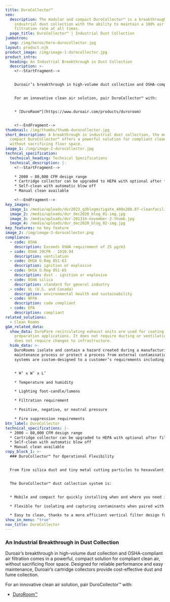 ```yaml
---
title: DuroCollector™
seo:
  description: The modular and compact DuroCollector™ is a breakthrough in
    industrial dust collection with the ability to maintain a 100% air
    filtration rate at all times.
  page_title: DuroCollector™ | Industrial Dust Collection
jumbotron:
  img: /img/heros/hero-durocollector.jpg
layout: product.njk
product_image: /img/image-1-durocollector.jpg
product_intro:
  heading: An Industrial Breakthrough in Dust Collection
  description: >-
    <!--StartFragment-->


    Duroair’s breakthrough in high-volume dust collection and OSHA-compliant air filtration comes in a powerful, compact solution for compliant clean air, without sacrificing floor space. Designed for reliable performance and easy maintenance, Duroair’s cartridge collectors provide cost-effective dust and fume collection.


    For an innovative clean air solution, pair DuroCollector™ with:


    * [DuroRoom™](https://www.duroair.com/products/duroroom)


    <!--EndFragment-->
thumbnail: /img/thumbs/thumb-durocollector.jpg
short_description: A breakthrough in industrial dust collection, the modular and
  compact DuroCollector™ offers a powerful solution for compliant clean air,
  without sacrificing floor space.
image_1: /img/image-2-durocollector.jpg
techncal_specification:
  technical_heading: Technical Specifications
  technical_description: |-
    <!--StartFragment-->

    * 2000 – 80,000 CFM design range
    * Cartridge collector can be upgraded to HEPA with optional after filter
    * Self-clean with automatic blow off
    * Manual clean available

    <!--EndFragment-->
key_images:
  image_1: /media/uploads/dur2023_q3blogmitigate_400x208.87-cleanfacility.png
  image_2: /media/uploads/dur_dec2020_blog_01-img.jpg
  image_3: /media/uploads/dur-201314-november-2-thumb.jpg
  image_4: /media/uploads/dur_dec2020_blog_02-img.jpg
key_features: no key feature
image_2: /img/image-3-durocollector.png
compliance:
  - code: OSHA
    description: Exceeds OSHA requirement of 25 μg/m3
  - code: OSHA 29CFR - 1910.94
    description: ventilation
  - code: OHSA O.Reg 851-63
    description: ignition or explosive
  - code: OHSA O.Reg 851-65
    description: dust - ignition or explosive
  - code: OSHA silica
    description: standard for general industry
  - code: UL (U.S. and Canada)
    description: environmental health and sustainability
  - code: NFPA
    description: code compliant
  - code: EPA
    description: compliant
related_solutions:
  - Clean Rooms
g&m_related_data:
  show_data: DuroPure recirculating exhaust units are used for coating and surface
    preparation applications. It does not require ducting or ventilation and
    does not require changes to infrastructure.
  hide_data: >-
    DuroRooms isolate and contain a hazard created during a manufacturing and
    maintenance process or protect a process from external contamination. All
    systems are custom-designed to a customer’s requirements including:


    * H’ x W’ x L’

    * Temperature and humidity

    * Lighting foot-candle/lumens

    * Filtration requirement

    * Positive, negative, or neutral pressure

    * Fire suppression requirements
btn_label: DuroCollector
technical_specifications: |-
  * 2000 – 80,000 CFM design range
  * Cartridge collector can be upgraded to HEPA with optional after filter
  * Self-clean with automatic blow off
  * Manual clean available
copy_block_1: >-
  ### DuroCollector™ for Operational Flexibility


  From fine silica dust and tiny metal cutting particles to hexavalent chromium produced from grinding and blasting, DuroCollector™ continuously filters enormous volumes of submicronic dust particles that can threaten employee safety and productivity. With manual or automatic pulse cleaning settings, you have the flexibility to choose when dust trays need to be emptied based on shift changes or staff availability.  


  The DuroCollector™ dust collection system is:


  * Mobile and compact for quickly installing when and where you need it to improve air quality, without disrupting current workflows

  * Flexible for isolating and capturing contaminants when paired with our [DuroRoom™](/products/duroroom) enclosure to shield cellular manufacturing processes

  * Easy to clean, thanks to a more efficient vertical filter design for quick dust drawer collection, compared to cumbersome horizontal cartridge configurations
show_in_menu: "true"
nav_title: DuroCollector
---
```

### An Industrial Breakthrough in Dust Collection

Duroair’s breakthrough in high-volume dust collection and OSHA-compliant air filtration comes in a powerful, compact solution for compliant clean air, without sacrificing floor space. Designed for reliable performance and easy maintenance, Duroair’s cartridge collectors provide cost-effective dust and fume collection.

For an innovative clean air solution, pair DuroCollector™ with:

* [DuroRoom™](/products/duroroom)
